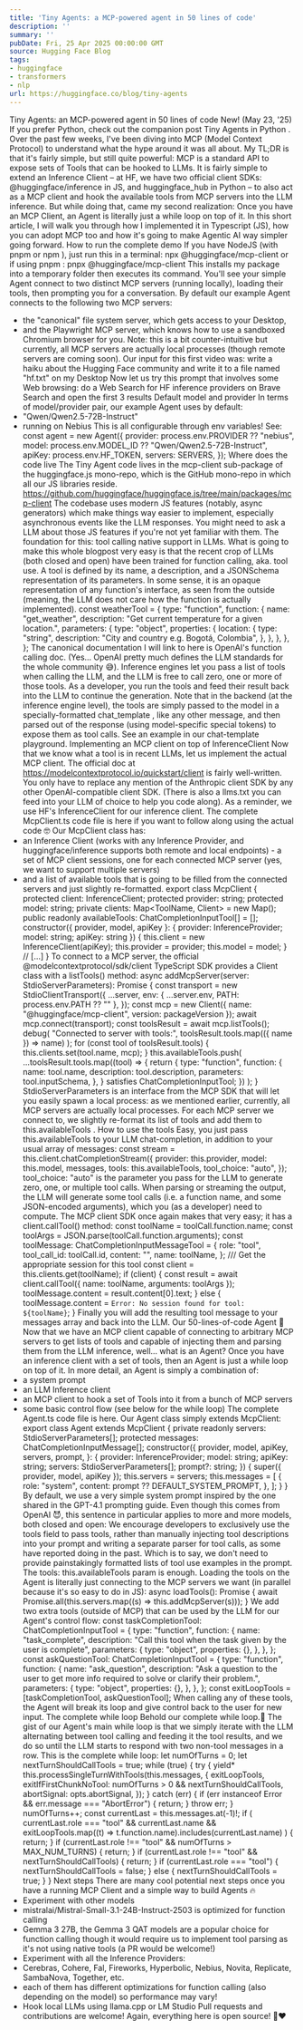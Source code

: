 ```yaml
---
title: 'Tiny Agents: a MCP-powered agent in 50 lines of code'
description: ''
summary: ''
pubDate: Fri, 25 Apr 2025 00:00:00 GMT
source: Hugging Face Blog
tags:
- huggingface
- transformers
- nlp
url: https://huggingface.co/blog/tiny-agents
---
```


Tiny Agents: an MCP-powered agent in 50 lines of code
New! (May 23, '25) If you prefer Python, check out the companion post
Tiny Agents in Python
.
Over the past few weeks, I've been diving into MCP (Model Context Protocol) to understand what the hype around it was all about.
My TL;DR is that it's fairly simple, but still quite powerful: MCP is a standard API to expose sets of Tools that can be hooked to LLMs.
It is fairly simple to extend an Inference Client – at HF, we have two official client SDKs: @huggingface/inference
in JS, and huggingface_hub
in Python – to also act as a MCP client and hook the available tools from MCP servers into the LLM inference.
But while doing that, came my second realization:
Once you have an MCP Client, an Agent is literally just a while loop on top of it.
In this short article, I will walk you through how I implemented it in Typescript (JS), how you can adopt MCP too and how it's going to make Agentic AI way simpler going forward.
How to run the complete demo
If you have NodeJS (with pnpm
or npm
), just run this in a terminal:
npx @huggingface/mcp-client
or if using pnpm
:
pnpx @huggingface/mcp-client
This installs my package into a temporary folder then executes its command.
You'll see your simple Agent connect to two distinct MCP servers (running locally), loading their tools, then prompting you for a conversation.
By default our example Agent connects to the following two MCP servers:
- the "canonical" file system server, which gets access to your Desktop,
- and the Playwright MCP server, which knows how to use a sandboxed Chromium browser for you.
Note: this is a bit counter-intuitive but currently, all MCP servers are actually local processes (though remote servers are coming soon).
Our input for this first video was:
write a haiku about the Hugging Face community and write it to a file named "hf.txt" on my Desktop
Now let us try this prompt that involves some Web browsing:
do a Web Search for HF inference providers on Brave Search and open the first 3 results
Default model and provider
In terms of model/provider pair, our example Agent uses by default:
- "Qwen/Qwen2.5-72B-Instruct"
- running on Nebius
This is all configurable through env variables! See:
const agent = new Agent({
provider: process.env.PROVIDER ?? "nebius",
model: process.env.MODEL_ID ?? "Qwen/Qwen2.5-72B-Instruct",
apiKey: process.env.HF_TOKEN,
servers: SERVERS,
});
Where does the code live
The Tiny Agent code lives in the mcp-client
sub-package of the huggingface.js
mono-repo, which is the GitHub mono-repo in which all our JS libraries reside.
https://github.com/huggingface/huggingface.js/tree/main/packages/mcp-client
The codebase uses modern JS features (notably, async generators) which make things way easier to implement, especially asynchronous events like the LLM responses. You might need to ask a LLM about those JS features if you're not yet familiar with them.
The foundation for this: tool calling native support in LLMs.
What is going to make this whole blogpost very easy is that the recent crop of LLMs (both closed and open) have been trained for function calling, aka. tool use.
A tool is defined by its name, a description, and a JSONSchema representation of its parameters. In some sense, it is an opaque representation of any function's interface, as seen from the outside (meaning, the LLM does not care how the function is actually implemented).
const weatherTool = {
type: "function",
function: {
name: "get_weather",
description: "Get current temperature for a given location.",
parameters: {
type: "object",
properties: {
location: {
type: "string",
description: "City and country e.g. Bogotá, Colombia",
},
},
},
},
};
The canonical documentation I will link to here is OpenAI's function calling doc. (Yes... OpenAI pretty much defines the LLM standards for the whole community 😅).
Inference engines let you pass a list of tools when calling the LLM, and the LLM is free to call zero, one or more of those tools. As a developer, you run the tools and feed their result back into the LLM to continue the generation.
Note that in the backend (at the inference engine level), the tools are simply passed to the model in a specially-formatted
chat_template
, like any other message, and then parsed out of the response (using model-specific special tokens) to expose them as tool calls. See an example in our chat-template playground.
Implementing an MCP client on top of InferenceClient
Now that we know what a tool is in recent LLMs, let us implement the actual MCP client.
The official doc at https://modelcontextprotocol.io/quickstart/client is fairly well-written. You only have to replace any mention of the Anthropic client SDK by any other OpenAI-compatible client SDK. (There is also a llms.txt you can feed into your LLM of choice to help you code along).
As a reminder, we use HF's InferenceClient
for our inference client.
The complete
McpClient.ts
code file is here if you want to follow along using the actual code 🤓
Our McpClient
class has:
- an Inference Client (works with any Inference Provider, and
huggingface/inference
supports both remote and local endpoints) - a set of MCP client sessions, one for each connected MCP server (yes, we want to support multiple servers)
- and a list of available tools that is going to be filled from the connected servers and just slightly re-formatted.
export class McpClient {
protected client: InferenceClient;
protected provider: string;
protected model: string;
private clients: Map<ToolName, Client> = new Map();
public readonly availableTools: ChatCompletionInputTool[] = [];
constructor({ provider, model, apiKey }: { provider: InferenceProvider; model: string; apiKey: string }) {
this.client = new InferenceClient(apiKey);
this.provider = provider;
this.model = model;
}
// [...]
}
To connect to a MCP server, the official @modelcontextprotocol/sdk/client
TypeScript SDK provides a Client
class with a listTools()
method:
async addMcpServer(server: StdioServerParameters): Promise<void> {
const transport = new StdioClientTransport({
...server,
env: { ...server.env, PATH: process.env.PATH ?? "" },
});
const mcp = new Client({ name: "@huggingface/mcp-client", version: packageVersion });
await mcp.connect(transport);
const toolsResult = await mcp.listTools();
debug(
"Connected to server with tools:",
toolsResult.tools.map(({ name }) => name)
);
for (const tool of toolsResult.tools) {
this.clients.set(tool.name, mcp);
}
this.availableTools.push(
...toolsResult.tools.map((tool) => {
return {
type: "function",
function: {
name: tool.name,
description: tool.description,
parameters: tool.inputSchema,
},
} satisfies ChatCompletionInputTool;
})
);
}
StdioServerParameters
is an interface from the MCP SDK that will let you easily spawn a local process: as we mentioned earlier, currently, all MCP servers are actually local processes.
For each MCP server we connect to, we slightly re-format its list of tools and add them to this.availableTools
.
How to use the tools
Easy, you just pass this.availableTools
to your LLM chat-completion, in addition to your usual array of messages:
const stream = this.client.chatCompletionStream({
provider: this.provider,
model: this.model,
messages,
tools: this.availableTools,
tool_choice: "auto",
});
tool_choice: "auto"
is the parameter you pass for the LLM to generate zero, one, or multiple tool calls.
When parsing or streaming the output, the LLM will generate some tool calls (i.e. a function name, and some JSON-encoded arguments), which you (as a developer) need to compute. The MCP client SDK once again makes that very easy; it has a client.callTool()
method:
const toolName = toolCall.function.name;
const toolArgs = JSON.parse(toolCall.function.arguments);
const toolMessage: ChatCompletionInputMessageTool = {
role: "tool",
tool_call_id: toolCall.id,
content: "",
name: toolName,
};
/// Get the appropriate session for this tool
const client = this.clients.get(toolName);
if (client) {
const result = await client.callTool({ name: toolName, arguments: toolArgs });
toolMessage.content = result.content[0].text;
} else {
toolMessage.content = `Error: No session found for tool: ${toolName}`;
}
Finally you will add the resulting tool message to your messages
array and back into the LLM.
Our 50-lines-of-code Agent 🤯
Now that we have an MCP client capable of connecting to arbitrary MCP servers to get lists of tools and capable of injecting them and parsing them from the LLM inference, well... what is an Agent?
Once you have an inference client with a set of tools, then an Agent is just a while loop on top of it.
In more detail, an Agent is simply a combination of:
- a system prompt
- an LLM Inference client
- an MCP client to hook a set of Tools into it from a bunch of MCP servers
- some basic control flow (see below for the while loop)
The complete
Agent.ts
code file is here.
Our Agent class simply extends McpClient:
export class Agent extends McpClient {
private readonly servers: StdioServerParameters[];
protected messages: ChatCompletionInputMessage[];
constructor({
provider,
model,
apiKey,
servers,
prompt,
}: {
provider: InferenceProvider;
model: string;
apiKey: string;
servers: StdioServerParameters[];
prompt?: string;
}) {
super({ provider, model, apiKey });
this.servers = servers;
this.messages = [
{
role: "system",
content: prompt ?? DEFAULT_SYSTEM_PROMPT,
},
];
}
}
By default, we use a very simple system prompt inspired by the one shared in the GPT-4.1 prompting guide.
Even though this comes from OpenAI 😈, this sentence in particular applies to more and more models, both closed and open:
We encourage developers to exclusively use the tools field to pass tools, rather than manually injecting tool descriptions into your prompt and writing a separate parser for tool calls, as some have reported doing in the past.
Which is to say, we don't need to provide painstakingly formatted lists of tool use examples in the prompt. The tools: this.availableTools
param is enough.
Loading the tools on the Agent is literally just connecting to the MCP servers we want (in parallel because it's so easy to do in JS):
async loadTools(): Promise<void> {
await Promise.all(this.servers.map((s) => this.addMcpServer(s)));
}
We add two extra tools (outside of MCP) that can be used by the LLM for our Agent's control flow:
const taskCompletionTool: ChatCompletionInputTool = {
type: "function",
function: {
name: "task_complete",
description: "Call this tool when the task given by the user is complete",
parameters: {
type: "object",
properties: {},
},
},
};
const askQuestionTool: ChatCompletionInputTool = {
type: "function",
function: {
name: "ask_question",
description: "Ask a question to the user to get more info required to solve or clarify their problem.",
parameters: {
type: "object",
properties: {},
},
},
};
const exitLoopTools = [taskCompletionTool, askQuestionTool];
When calling any of these tools, the Agent will break its loop and give control back to the user for new input.
The complete while loop
Behold our complete while loop.🎉
The gist of our Agent's main while loop is that we simply iterate with the LLM alternating between tool calling and feeding it the tool results, and we do so until the LLM starts to respond with two non-tool messages in a row.
This is the complete while loop:
let numOfTurns = 0;
let nextTurnShouldCallTools = true;
while (true) {
try {
yield* this.processSingleTurnWithTools(this.messages, {
exitLoopTools,
exitIfFirstChunkNoTool: numOfTurns > 0 && nextTurnShouldCallTools,
abortSignal: opts.abortSignal,
});
} catch (err) {
if (err instanceof Error && err.message === "AbortError") {
return;
}
throw err;
}
numOfTurns++;
const currentLast = this.messages.at(-1)!;
if (
currentLast.role === "tool" &&
currentLast.name &&
exitLoopTools.map((t) => t.function.name).includes(currentLast.name)
) {
return;
}
if (currentLast.role !== "tool" && numOfTurns > MAX_NUM_TURNS) {
return;
}
if (currentLast.role !== "tool" && nextTurnShouldCallTools) {
return;
}
if (currentLast.role === "tool") {
nextTurnShouldCallTools = false;
} else {
nextTurnShouldCallTools = true;
}
}
Next steps
There are many cool potential next steps once you have a running MCP Client and a simple way to build Agents 🔥
- Experiment with other models
- mistralai/Mistral-Small-3.1-24B-Instruct-2503 is optimized for function calling
- Gemma 3 27B, the Gemma 3 QAT models are a popular choice for function calling though it would require us to implement tool parsing as it's not using native
tools
(a PR would be welcome!)
- Experiment with all the Inference Providers:
- Cerebras, Cohere, Fal, Fireworks, Hyperbolic, Nebius, Novita, Replicate, SambaNova, Together, etc.
- each of them has different optimizations for function calling (also depending on the model) so performance may vary!
- Hook local LLMs using llama.cpp or LM Studio
Pull requests and contributions are welcome! Again, everything here is open source! 💎❤️
